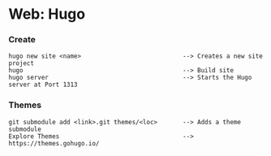 # Web: Hugo

### Create
    hugo new site <name>                            --> Creates a new site project
    hugo                                            --> Build site
    hugo server                                     --> Starts the Hugo server at Port 1313

### Themes
    git submodule add <link>.git themes/<loc>       --> Adds a theme submodule
    Explore Themes                                  --> https://themes.gohugo.io/
